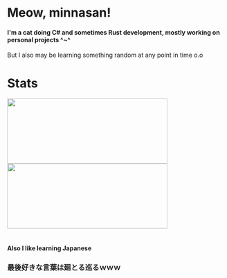 
<div>
  <div>
    <h1>Meow, minnasan!</h1>
    <h4>I'm a cat doing C# and sometimes Rust development, mostly working on personal projects ^~^</h4>
    <p>But I also may be learning something random at any point in time o.o</p>
  </div>
</div>

  <div>
    <h1>Stats</h1>
    <a href="https://github.com/lyrapuff">
      <img align="center" width="370" height="150" src="https://github-readme-stats.vercel.app/api?username=lyrapuff&show_icons=true&theme=panda&custom_title=あたしのスタット&count_private=true&hide_border=true&include_all_commits=true" />
    </a>
    <a href="https://github.com/lyrapuff">
      <img align="center" width="370" height="150" src="https://github-readme-stats.vercel.app/api/top-langs/?username=lyrapuff&layout=compact&hide_border=true&theme=panda&count_private=true" />
    </a>
  </div>

<br>

<div>
  <h4>Also I like learning Japanese</h4>
  <h3>最後好きな言葉は廻とる巡るｗｗｗ</h3>
</div>

